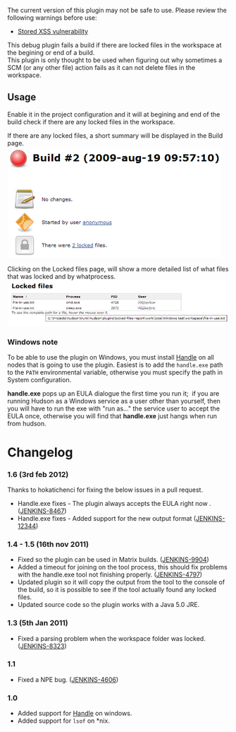 The current version of this plugin may not be safe to use. Please review
the following warnings before use:

-   [Stored XSS
    vulnerability](https://www.jenkins.io/security/advisory/2020-09-16/#SECURITY-1921)

This debug plugin fails a build if there are locked files in the
workspace at the begining or end of a build.  
This plugin is only thought to be used when figuring out why sometimes a
SCM (or any other file) action fails as it can not delete files in the
workspace.

## Usage

Enable it in the project configuration and it will at begining and end
of the build check if there are any locked files in the workspace.

If there are any locked files, a short summary will be displayed in the
Build page.  
![](docs/images/summary.png)

Clicking on the Locked files page, will show a more detailed list of
what files that was locked and by whatprocess.  
![](docs/images/action.png)

### Windows note

To be able to use the plugin on Windows, you must install
[Handle](http://technet.microsoft.com/en-us/sysinternals/bb896655.aspx)
on all nodes that is going to use the plugin. Easiest is to add the
`handle.exe` path to the `PATH` environmental variable, otherwise you
must specify the path in System configuration.

**handle.exe** pops up an EULA dialogue the first time you run it;  if
you are running Hudson as a Windows service as a user other than
yourself, then you will have to run the exe with "run as..." the service
user to accept the EULA once, otherwise you will find that
**handle.exe** just hangs when run from hudson.

# Changelog

### 1.6 (3rd feb 2012)

Thanks to hokatichenci for fixing the below issues in a pull request.

-   Handle.exe fixes - The plugin always accepts the EULA right now .
    ([JENKINS-8467](https://issues.jenkins-ci.org/browse/JENKINS-8467))
-   Handle.exe fixes - Added support for the new output format
    ([JENKINS-12344](https://issues.jenkins-ci.org/browse/JENKINS-12344))

### 1.4 - 1.5 (16th nov 2011)

-   Fixed so the plugin can be used in Matrix builds.
    ([JENKINS-9904](https://issues.jenkins-ci.org/browse/JENKINS-9904))
-   Added a timeout for joining on the tool process, this should fix
    problems with the handle.exe tool not finishing properly.
    ([JENKINS-4797](https://issues.jenkins-ci.org/browse/JENKINS-4797))
-   Updated plugin so it will copy the output from the tool to the
    console of the build, so it is possible to see if the tool actually
    found any locked files.
-   Updated source code so the plugin works with a Java 5.0 JRE.

### 1.3 (5th Jan 2011)

-   Fixed a parsing problem when the workspace folder was locked.
    ([JENKINS-8323](https://issues.jenkins-ci.org/browse/JENKINS-8323))

### 1.1

-   Fixed a NPE bug.
    ([JENKINS-4606](https://issues.jenkins-ci.org/browse/JENKINS-4606))

### 1.0

-   Added support for
    [Handle](http://technet.microsoft.com/en-us/sysinternals/bb896655.aspx)
    on windows.
-   Added support for `lsof` on \*nix.
